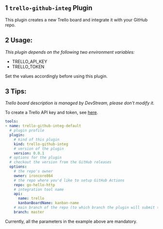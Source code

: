 ## 1 `trello-github-integ` Plugin

This plugin creates a new Trello board and integrate it with your GitHub repo.

## 2 Usage:

_This plugin depends on the following two environment variables:_

- TRELLO_API_KEY
- TRELLO_TOKEN

Set the values accordingly before using this plugin.

## 3 Tips:
_Trello board description is managed by DevStream, please don't modify it._

To create a Trello API key and token, see [here](https://docs.servicenow.com/bundle/quebec-it-asset-management/page/product/software-asset-management2/task/generate-trello-apikey-token.html).

```yaml
tools:
- name: trello-github-integ-default
  # plugin profile
  plugin:
    # kind of this plugin
    kind: trello-github-integ
    # version of the plugin
    version: 0.0.1
  # options for the plugin
  # checkout the version from the GitHub releases
  options:
    # the repo's owner
    owner: ironcore864
    # the repo where you'd like to setup GitHub Actions
    repo: go-hello-http
    # integration tool name
    api:
      name: trello
      kanbanBoardName: kanban-name
    # main branch of the repo (to which branch the plugin will submit the workflows)
    branch: master
```

Currently, all the parameters in the example above are mandatory.
